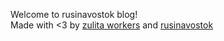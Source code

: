Welcome to rusinavostok blog!<br>
Made with <3 by [zulita workers](https://github.com/zulita-service) and [rusinavostok](https://github.com/rusinavostok)
